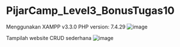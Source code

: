 # PijarCamp_Level3_BonusTugas10
Menggunakan XAMPP v3.3.0 
PHP version: 7.4.29
![image](https://user-images.githubusercontent.com/11704222/170090273-37b50ad8-e1af-432f-b145-8b3e945433a5.png)

Tampilah website CRUD sederhana 
![image](https://user-images.githubusercontent.com/11704222/170088468-c5632f6b-3c8f-4aff-ad13-383311b01a3b.png)

